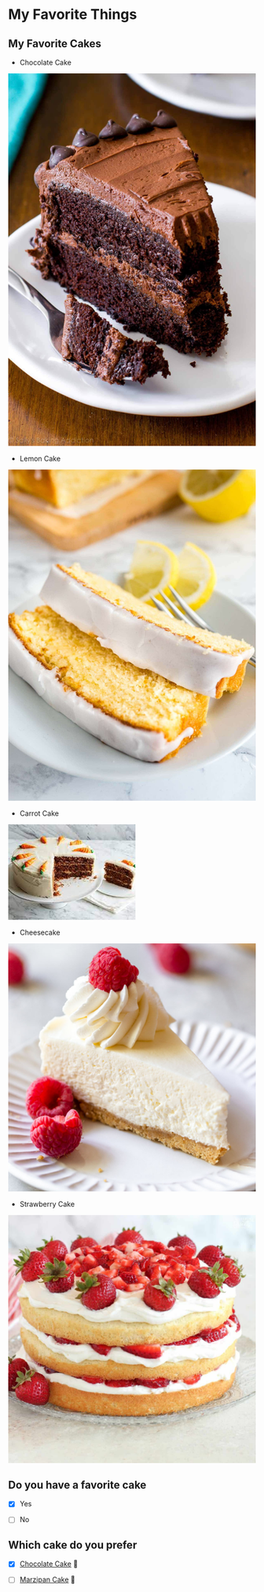 
# My Favorite Things

## My Favorite Cakes

* Chocolate Cake 

![Chocolate Cake](/images/triple-chocolate-cake-4.jpeg)

* Lemon Cake 

![Lemon Cake](/images/Moist-Lemon-Cake-Recipe-Plated-Cravings-3.jpeg)

* Carrot Cake

![Carrot Cake](/images/carrotcake.jpeg)


* Cheesecake

![Cheesecake](/images/No-Bake-Cheesecake-9.jpeg)

* Strawberry Cake

![Strawberry Cake](/images/Strawberry-Shortcake-Cake-1-1.jpeg)


## Do you have a favorite cake

- [X] Yes 

- [ ] No

## Which cake do you prefer 

- [X] [Chocolate Cake](#/images/triple-chocolate-cake-4.jpeg) 🥰


- [ ] [Marzipan Cake](https://www.bettycrocker.com/recipes/marzipan-princess-cake/16ef6b25-955e-417e-926b-3dce452897c7) 🤢



